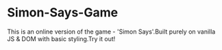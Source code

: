 # Simon-Says-Game
This is an online version of the game - 'Simon Says'.Built purely on vanilla JS &amp; DOM  with basic styling.Try it out!
